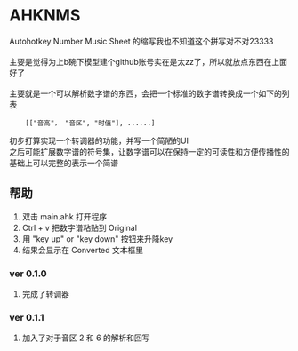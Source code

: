 # AHKNMS
Autohotkey Number Music Sheet 的缩写我也不知道这个拼写对不对23333<br>
<br>
主要是觉得为上b碗下模型建个github账号实在是太zz了，所以就放点东西在上面好了<br>
<br>
主要就是一个可以解析数字谱的东西，会把一个标准的数字谱转换成一个如下的列表<br>

```autohotkey
    [["音高"， "音区", "时值"], ......]
```

初步打算实现一个转调器的功能，并写一个简陋的UI<br>
之后可能扩展数字谱的符号集，让数字谱可以在保持一定的可读性和方便传播性的基础上可以完整的表示一个简谱

## 帮助

1. 双击 main.ahk 打开程序
2. Ctrl + v 把数字谱粘贴到 Original
3. 用 "key up" or "key down" 按钮来升降key
4. 结果会显示在 Converted 文本框里

### ver 0.1.0

1. 完成了转调器

### ver 0.1.1

1. 加入了对于音区 2 和 6 的解析和回写
